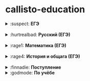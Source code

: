 # callisto-education


<details>
<summary> :suspect: <b>ЕГЭ</b></summary>

- [Старый банк заданий ФИПИ](http://ege.fipi.ru/os11/xmodules/qprint/index.php?proj) 

- [Новый банк заданий ФИПИ](https://fipi.ru/ege/otkrytyy-bank-zadaniy-ege)

- [Яндекс.Репетитор](https://yandex.ru/tutor/ege/)

- [РешуЕгэ](https://rus-ege.sdamgia.ru/)

- [Сайт ЕГЭ](http://www.ege.edu.ru/ru/)

</details>
<br> 

<details>
<summary> :hurtrealbad: <b>Русский (ЕГЭ)</b></summary>

- [Русский на 5](http://russkiy-na-5.ru/)

- [Отработка ударений](https://russianpy.marisehayashi.repl.run/)

</details>
<br>

<details>
<summary> :rage1: <b>Математика (ЕГЭ)</b></summary>

- [Подготовка к олимпам и ЕГЭ](https://mathus.ru/math/index.php#star)

- [Сайт Александра Ларина](http://alexlarin.net/)

- [Тесты от МИФИ](http://live.mephist.ru/show/tests)

</details>
<br>

<details>
<summary> :rage4: <b>История и общага (ЕГЭ)</b></summary>

- [Карточки](https://quizlet.com/anton_chubukov)

- [Обществознание онлайн](http://xn----7sbbbfrcoknutbddbdh1cu8l.xn--p1ai/)

</details>
<br>

<details>
<summary> :finnadie: <b>Поступление</b></summary>

- [Учеба.ру](https://www.ucheba.ru/)

- [Вузопедия](https://vuzopedia.ru/)

- [Навигатор поступления](https://propostuplenie.ru/)

- [Поступай Правильно](https://abitur.cbias.ru/)

- [Поступи онлайн](https://postupi.online/)

- [Моёобразование](https://moeobrazovanie.ru/)

- [Табитуриент](https://tabiturient.ru/)

</details>

<details>
  
<summary> :godmode: <b>По учёбе</b></summary>

-[]()

</details>
<br>


